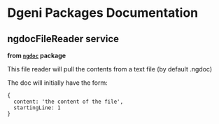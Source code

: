 # Dgeni Packages Documentation


## ngdocFileReader service
**from <a href="../../ngdoc.md"><code>ngdoc</code></a> package**

This file reader will pull the contents from a text file (by default .ngdoc)

The doc will initially have the form:
```
{
  content: 'the content of the file',
  startingLine: 1
}
```

